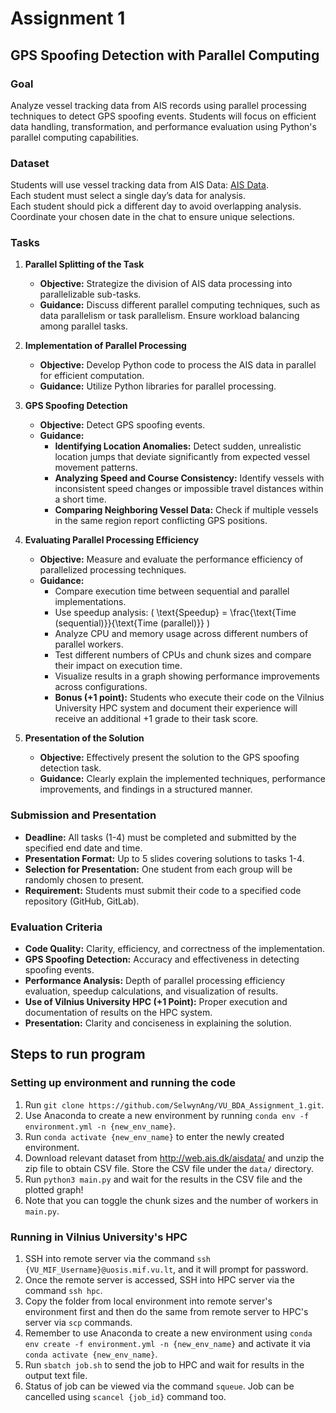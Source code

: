 # Assignment 1

## GPS Spoofing Detection with Parallel Computing

### Goal

Analyze vessel tracking data from AIS records using parallel processing techniques to detect GPS spoofing events. Students will focus on efficient data handling, transformation, and performance evaluation using Python's parallel computing capabilities.

### Dataset

Students will use vessel tracking data from AIS Data: [AIS Data](http://web.ais.dk/aisdata/).  
Each student must select a single day’s data for analysis.  
Each student should pick a different day to avoid overlapping analysis.  
Coordinate your chosen date in the chat to ensure unique selections.

### Tasks

1. **Parallel Splitting of the Task**

   - **Objective:** Strategize the division of AIS data processing into parallelizable sub-tasks.
   - **Guidance:** Discuss different parallel computing techniques, such as data parallelism or task parallelism. Ensure workload balancing among parallel tasks.

2. **Implementation of Parallel Processing**

   - **Objective:** Develop Python code to process the AIS data in parallel for efficient computation.
   - **Guidance:** Utilize Python libraries for parallel processing.

3. **GPS Spoofing Detection**

   - **Objective:** Detect GPS spoofing events.
   - **Guidance:**
     - **Identifying Location Anomalies:** Detect sudden, unrealistic location jumps that deviate significantly from expected vessel movement patterns.
     - **Analyzing Speed and Course Consistency:** Identify vessels with inconsistent speed changes or impossible travel distances within a short time.
     - **Comparing Neighboring Vessel Data:** Check if multiple vessels in the same region report conflicting GPS positions.

4. **Evaluating Parallel Processing Efficiency**

   - **Objective:** Measure and evaluate the performance efficiency of parallelized processing techniques.
   - **Guidance:**
     - Compare execution time between sequential and parallel implementations.
     - Use speedup analysis: \( \text{Speedup} = \frac{\text{Time (sequential)}}{\text{Time (parallel)}} \)
     - Analyze CPU and memory usage across different numbers of parallel workers.
     - Test different numbers of CPUs and chunk sizes and compare their impact on execution time.
     - Visualize results in a graph showing performance improvements across configurations.
     - **Bonus (+1 point):** Students who execute their code on the Vilnius University HPC system and document their experience will receive an additional +1 grade to their task score.

5. **Presentation of the Solution**
   - **Objective:** Effectively present the solution to the GPS spoofing detection task.
   - **Guidance:** Clearly explain the implemented techniques, performance improvements, and findings in a structured manner.

### Submission and Presentation

- **Deadline:** All tasks (1-4) must be completed and submitted by the specified end date and time.
- **Presentation Format:** Up to 5 slides covering solutions to tasks 1-4.
- **Selection for Presentation:** One student from each group will be randomly chosen to present.
- **Requirement:** Students must submit their code to a specified code repository (GitHub, GitLab).

### Evaluation Criteria

- **Code Quality:** Clarity, efficiency, and correctness of the implementation.
- **GPS Spoofing Detection:** Accuracy and effectiveness in detecting spoofing events.
- **Performance Analysis:** Depth of parallel processing efficiency evaluation, speedup calculations, and visualization of results.
- **Use of Vilnius University HPC (+1 Point):** Proper execution and documentation of results on the HPC system.
- **Presentation:** Clarity and conciseness in explaining the solution.

## Steps to run program

### Setting up environment and running the code

1. Run `git clone https://github.com/SelwynAng/VU_BDA_Assignment_1.git`.
2. Use Anaconda to create a new environment by running `conda env -f environment.yml -n {new_env_name}`.
3. Run `conda activate {new_env_name}` to enter the newly created environment.
4. Download relevant dataset from http://web.ais.dk/aisdata/ and unzip the zip file to obtain CSV file. Store the CSV file under the `data/` directory.
5. Run `python3 main.py` and wait for the results in the CSV file and the plotted graph!
6. Note that you can toggle the chunk sizes and the number of workers in `main.py`.

### Running in Vilnius University's HPC

1. SSH into remote server via the command `ssh {VU_MIF_Username}@uosis.mif.vu.lt`, and it will prompt for password.
2. Once the remote server is accessed, SSH into HPC server via the command `ssh hpc`.
3. Copy the folder from local environment into remote server's environment first and then do the same from remote server to HPC's server via `scp` commands.
4. Remember to use Anaconda to create a new environment using `conda env create -f environment.yml -n {new_env_name}` and activate it via `conda activate {new_env_name}`.
5. Run `sbatch job.sh` to send the job to HPC and wait for results in the output text file.
6. Status of job can be viewed via the command `squeue`. Job can be cancelled using `scancel {job_id}` command too.
